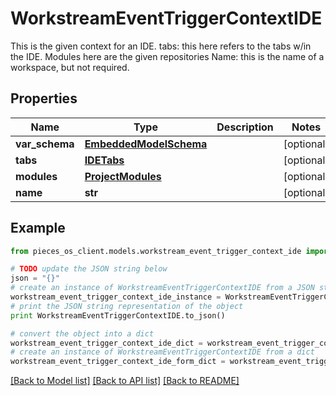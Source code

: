 # WorkstreamEventTriggerContextIDE

This is the given context for an IDE.  tabs: this here refers to the tabs w/in the IDE.  Modules here are the given repositories  Name: this is the name of a workspace, but not required.

## Properties
Name | Type | Description | Notes
------------ | ------------- | ------------- | -------------
**var_schema** | [**EmbeddedModelSchema**](EmbeddedModelSchema.md) |  | [optional] 
**tabs** | [**IDETabs**](IDETabs.md) |  | [optional] 
**modules** | [**ProjectModules**](ProjectModules.md) |  | [optional] 
**name** | **str** |  | [optional] 

## Example

```python
from pieces_os_client.models.workstream_event_trigger_context_ide import WorkstreamEventTriggerContextIDE

# TODO update the JSON string below
json = "{}"
# create an instance of WorkstreamEventTriggerContextIDE from a JSON string
workstream_event_trigger_context_ide_instance = WorkstreamEventTriggerContextIDE.from_json(json)
# print the JSON string representation of the object
print WorkstreamEventTriggerContextIDE.to_json()

# convert the object into a dict
workstream_event_trigger_context_ide_dict = workstream_event_trigger_context_ide_instance.to_dict()
# create an instance of WorkstreamEventTriggerContextIDE from a dict
workstream_event_trigger_context_ide_form_dict = workstream_event_trigger_context_ide.from_dict(workstream_event_trigger_context_ide_dict)
```
[[Back to Model list]](../README.md#documentation-for-models) [[Back to API list]](../README.md#documentation-for-api-endpoints) [[Back to README]](../README.md)


